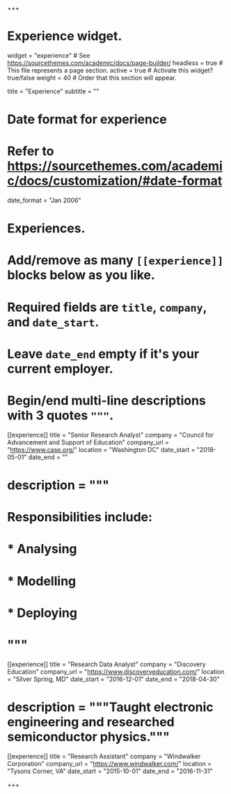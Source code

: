 +++
# Experience widget.
widget = "experience"  # See https://sourcethemes.com/academic/docs/page-builder/
headless = true  # This file represents a page section.
active = true  # Activate this widget? true/false
weight = 40  # Order that this section will appear.

title = "Experience"
subtitle = ""

# Date format for experience
#   Refer to https://sourcethemes.com/academic/docs/customization/#date-format
date_format = "Jan 2006"

# Experiences.
#   Add/remove as many `[[experience]]` blocks below as you like.
#   Required fields are `title`, `company`, and `date_start`.
#   Leave `date_end` empty if it's your current employer.
#   Begin/end multi-line descriptions with 3 quotes `"""`.
[[experience]]
  title = "Senior Research Analyst"
  company = "Council for Advancement and Support of Education"
  company_url = "https://www.case.org/"
  location = "Washington DC"
  date_start = "2018-05-01"
  date_end = ""
#  description = """
#  Responsibilities include:
#  
#  * Analysing
#  * Modelling
#  * Deploying
#  """

[[experience]]
  title = "Research Data Analyst"
  company = "Discovery Education"
  company_url = "https://www.discoveryeducation.com/"
  location = "Silver Spring, MD"
  date_start = "2016-12-01"
  date_end = "2018-04-30"
#  description = """Taught electronic engineering and researched semiconductor physics."""

[[experience]]
  title = "Research Assistant"
  company = "Windwalker Corporation"
  company_url = "https://www.windwalker.com/"
  location = "Tysons Corner, VA"
  date_start = "2015-10-01"
  date_end = "2016-11-31"


+++
